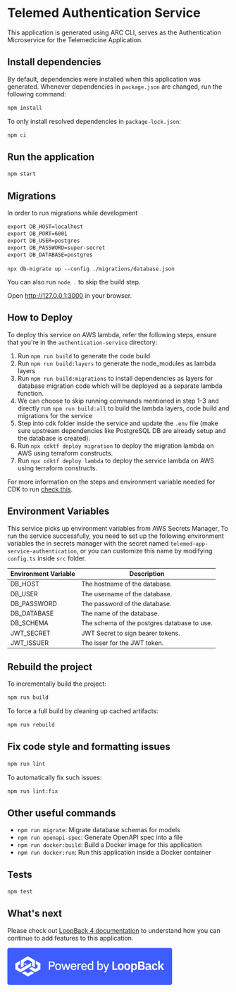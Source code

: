 # Telemed Authentication Service

This application is generated using ARC CLI, serves as the Authentication Microservice for the Telemedicine Application.

## Install dependencies

By default, dependencies were installed when this application was generated.
Whenever dependencies in `package.json` are changed, run the following command:

```sh
npm install
```

To only install resolved dependencies in `package-lock.json`:

```sh
npm ci
```

## Run the application

```sh
npm start
```

## Migrations

In order to run migrations while development

```
export DB_HOST=localhost
export DB_PORT=6001
export DB_USER=postgres
export DB_PASSWORD=super-secret
export DB_DATABASE=postgres

npx db-migrate up --config ./migrations/database.json
```

You can also run `node .` to skip the build step.

Open http://127.0.0.1:3000 in your browser.

## How to Deploy

To deploy this service on AWS lambda, refer the following steps, ensure that you're in the `authentication-service` directory:

1. Run `npm run build` to generate the code build
2. Run `npm run build:layers` to generate the node_modules as lambda layers
3. Run `npm run build:migrations` to install dependencies as layers for database migration code which will be deployed as a separate lambda function.
4. We can choose to skip running commands mentioned in step 1-3 and directly run `npm run build:all` to build the lambda layers, code build and migrations for the service
5. Step into cdk folder inside the service and update the `.env` file (make sure upstream dependencies like PostgreSQL DB are already setup and the database is created).
6. Run `npx cdktf deploy migration` to deploy the migration lambda on AWS using terraform constructs.
7. Run `npx cdktf deploy lambda` to deploy the service lambda on AWS using terraform constructs.

For more information on the steps and environment variable needed for CDK to run [check this](./cdk/README.md).

## Environment Variables

This service picks up environment variables from AWS Secrets Manager, To run the service successfully, you need to set up the following environment variables the in secrets manager with the secret named `telemed-app-service-authentication`, or you can customize this name by modifying `config.ts` inside `src` folder.

| Environment Variable | Description                                 |
| -------------------- | ------------------------------------------- |
| DB_HOST              | The hostname of the database.               |
| DB_USER              | The username of the database.               |
| DB_PASSWORD          | The password of the database.               |
| DB_DATABASE          | The name of the database.                   |
| DB_SCHEMA            | The schema of the postgres database to use. |
| JWT_SECRET           | JWT Secret to sign bearer tokens.           |
| JWT_ISSUER           | The isser for the JWT token.                |

## Rebuild the project

To incrementally build the project:

```sh
npm run build
```

To force a full build by cleaning up cached artifacts:

```sh
npm run rebuild
```

## Fix code style and formatting issues

```sh
npm run lint
```

To automatically fix such issues:

```sh
npm run lint:fix
```

## Other useful commands

- `npm run migrate`: Migrate database schemas for models
- `npm run openapi-spec`: Generate OpenAPI spec into a file
- `npm run docker:build`: Build a Docker image for this application
- `npm run docker:run`: Run this application inside a Docker container

## Tests

```sh
npm test
```

## What's next

Please check out [LoopBack 4 documentation](https://loopback.io/doc/en/lb4/) to
understand how you can continue to add features to this application.

[![LoopBack](<https://github.com/loopbackio/loopback-next/raw/master/docs/site/imgs/branding/Powered-by-LoopBack-Badge-(blue)-@2x.png>)](http://loopback.io/)
